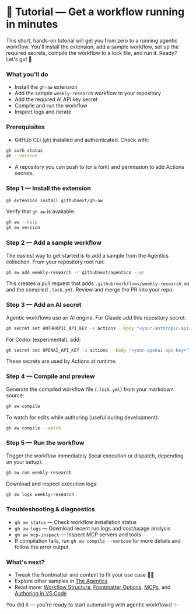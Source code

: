 # 🚀 Tutorial — Get a workflow running in minutes

This short, hands-on tutorial will get you from zero to a running agentic workflow. You'll install the extension, add a sample workflow, set up the required secrets, compile the workflow to a lock file, and run it. Ready? Let's go! 🎉

### What you'll do

- Install the `gh-aw` extension
- Add the sample `weekly-research` workflow to your repository
- Add the required AI API key secret
- Compile and run the workflow
- Inspect logs and iterate

### Prerequisites

- GitHub CLI (`gh`) installed and authenticated. Check with:

```bash
gh auth status
gh --version
```

- A repository you can push to (or a fork) and permission to add Actions secrets.

### Step 1 — Install the extension

```bash
gh extension install githubnext/gh-aw
```

Verify that `gh aw` is available:

```bash
gh aw --help
gh aw version
```

### Step 2 — Add a sample workflow

The easiest way to get started is to add a sample from the Agentics collection. From your repository root run:

```bash
gh aw add weekly-research -r githubnext/agentics --pr
```

This creates a pull request that adds `.github/workflows/weekly-research.md` and the compiled `.lock.yml`. Review and merge the PR into your repo.

### Step 3 — Add an AI secret

Agentic workflows use an AI engine. For Claude add this repository secret:

```bash
gh secret set ANTHROPIC_API_KEY -a actions --body "<your-anthropic-api-key>"
```

For Codex (experimental), add:

```bash
gh secret set OPENAI_API_KEY -a actions --body "<your-openai-api-key>"
```

These secrets are used by Actions at runtime.

### Step 4 — Compile and preview

Generate the compiled workflow file (`.lock.yml`) from your markdown source:

```bash
gh aw compile
```

To watch for edits while authoring (useful during development):

```bash
gh aw compile --watch
```

### Step 5 — Run the workflow

Trigger the workflow immediately (local execution or dispatch, depending on your setup):

```bash
gh aw run weekly-research
```

Download and inspect execution logs:

```bash
gh aw logs weekly-research
```

### Troubleshooting & diagnostics

- `gh aw status` — Check workflow installation status
- `gh aw logs` — Download recent run logs and cost/usage analysis
- `gh aw mcp-inspect` — Inspect MCP servers and tools
- If compilation fails, run `gh aw compile --verbose` for more details and follow the error output.

### What's next?

- Tweak the frontmatter and content to fit your use case 👩‍💻
- Explore other samples in [The Agentics](https://github.com/githubnext/agentics?tab=readme-ov-file#-the-agentics)
- Read more: [Workflow Structure](workflow-structure.md), [Frontmatter Options](frontmatter.md), [MCPs](mcps.md), and [Authoring in VS Code](vscode.md)

You did it — you're ready to start automating with agentic workflows! ✨

